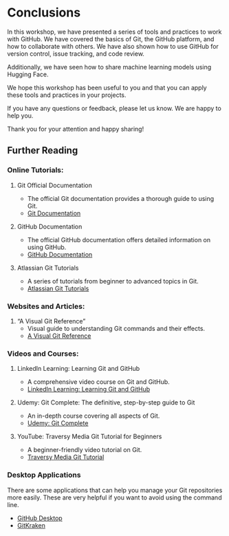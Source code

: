 # Conclusions

In this workshop, we have presented a series of tools and practices to work with GitHub. 
We have covered the basics of Git, the GitHub platform, and how to collaborate with others. 
We have also shown how to use GitHub for version control, issue tracking, and code review.

Additionally, we have seen how to share machine learning models using Hugging Face.

We hope this workshop has been useful to you and that you can apply these tools and practices in your projects.

If you have any questions or feedback, please let us know. We are happy to help you.

Thank you for your attention and happy sharing!


## Further Reading

### Online Tutorials:

1. Git Official Documentation
   * The official Git documentation provides a thorough guide to using Git.
   * [Git Documentation](https://git-scm.com/doc)

2. GitHub Documentation
   * The official GitHub documentation offers detailed information on using GitHub.
   * [GitHub Documentation](https://docs.github.com/en/get-started/start-your-journey/about-github-and-git)
   
3. Atlassian Git Tutorials 
   * A series of tutorials from beginner to advanced topics in Git.
   * [Atlassian Git Tutorials](https://www.atlassian.com/git/tutorials)


### Websites and Articles:

1. “A Visual Git Reference”
   * Visual guide to understanding Git commands and their effects. 
   * [A Visual Git Reference](https://marklodato.github.io/visual-git-guide/index-en.html)


### Videos and Courses:


1. LinkedIn Learning: Learning Git and GitHub
   * A comprehensive video course on Git and GitHub.
   * [LinkedIn Learning: Learning Git and GitHub](https://www.linkedin.com/learning/learning-git-and-github)

2. Udemy: Git Complete: The definitive, step-by-step guide to Git
   * An in-depth course covering all aspects of Git.
   * [Udemy: Git Complete](https://www.udemy.com/course/git-complete/)

3. YouTube: Traversy Media Git Tutorial for Beginners
   * A beginner-friendly video tutorial on Git.
   * [Traversy Media Git Tutorial](https://www.youtube.com/watch?v=SWYqp7iY_Tc)


###  Desktop Applications

There are some applications that can help you manage your Git repositories more easily.
These are very helpful if you want to avoid using the command line. 

* [GitHub Desktop](https://desktop.github.com/)
* [GitKraken](https://www.gitkraken.com/)